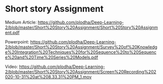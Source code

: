 # Short story Assignment
Medium Article: https://github.com/plodha/Deep-Learning-2/blob/master/Short%20Story%20Assignment/Short%20Story%20Assignment.pdf

Powerpoint: https://github.com/plodha/Deep-Learning-2/blob/master/Short%20Story%20Assignment/Survey%20of%20Knowledge%20Integration%20Techniques%20for%20Sequence%20to%20Sequence%20and%20Time%20Series%20Models.pdf

Video: https://github.com/plodha/Deep-Learning-2/blob/master/Short%20Story%20Assignment/Screen%20Recording%202020-10-31%20at%208.33.31%20PM_1.mov
